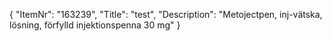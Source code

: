 {
  "ItemNr": "163239",
  "Title": "test",
  "Description": "Metojectpen, inj-vätska, lösning, förfylld injektionspenna 30 mg"
}